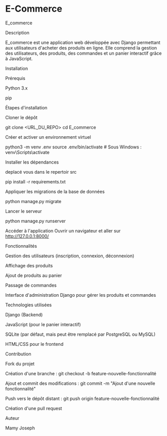 # E-Commerce
E_commerce

Description

E_commerce est une application web développée avec Django permettant aux utilisateurs d'acheter des produits en ligne. Elle comprend la gestion des utilisateurs, des produits, des commandes et un panier interactif grâce à JavaScript.

Installation

Prérequis

Python 3.x

pip

Étapes d'installation

Cloner le dépôt

git clone <URL_DU_REPO>
cd E_commerce

Créer et activer un environnement virtuel 

python3 -m venv .env
source .env/bin/activate  # Sous Windows : venv\Scripts\activate

Installer les dépendances

deplacé vous dans le repertoir src

pip install -r requirements.txt

Appliquer les migrations de la base de données

python manage.py migrate

Lancer le serveur

python manage.py runserver

Accéder à l'application
Ouvrir un navigateur et aller sur http://127.0.0.1:8000/

Fonctionnalités

Gestion des utilisateurs (inscription, connexion, déconnexion)

Affichage des produits

Ajout de produits au panier

Passage de commandes

Interface d'administration Django pour gérer les produits et commandes

Technologies utilisées

Django (Backend)

JavaScript (pour le panier interactif)

SQLite (par défaut, mais peut être remplacé par PostgreSQL ou MySQL)

HTML/CSS pour le frontend

Contribution

Fork du projet

Création d'une branche : git checkout -b feature-nouvelle-fonctionnalité

Ajout et commit des modifications : git commit -m "Ajout d'une nouvelle fonctionnalité"

Push vers le dépôt distant : git push origin feature-nouvelle-fonctionnalité

Création d'une pull request

Auteur

Mamy Joseph



